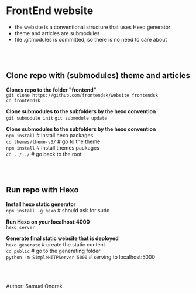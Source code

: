 # FrontEnd website

 - the website is a conventional structure that uses Hexo generator
 - theme and articles are submodules
 - file .gitmodules is committed, so there is no need to care about 

<br><br>

## Clone repo with (submodules) theme and articles

**Clones repo to the folder "frontend"**  
`git clone https://github.com/frontendsk/website frontendsk`  
`cd frontendsk`  

**Clone submodules to the subfolders by the hexo convention**  
`git submodule init` 
`git submodule update`
	
**Clone submodules to the subfolders by the hexo convention**  
`npm install` # install hexo packages  
`cd themes/theme-v3/` # go to the theme  
`npm install` # install themes packages  
`cd ../../` # go back to the root

<br><br>

## Run repo with Hexo

**Install hexo static generator**  
`npm install -g hexo` # should ask for sudo  

**Run Hexo on your localhost:4000**  
`hexo server`  
    
**Generate final static website that is deployed**  
`hexo generate` # create the static content  
`cd public` # go to the generating folder  
`python -m SimpleHTTPServer 5000`  # serving to localhost:5000  


<br><br>

Author: Samuel Ondrek